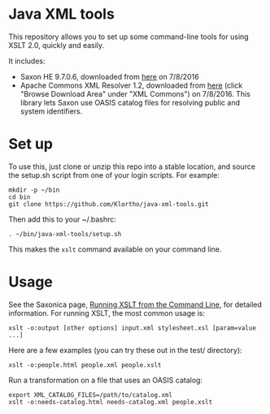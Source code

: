 # Java XML tools

This repository allows you to set up some command-line tools for 
using XSLT 2.0, quickly and easily.

It includes:

* Saxon HE 9.7.0.6, downloaded from
  [here](https://sourceforge.net/projects/saxon/files/Saxon-HE/9.7/) on
  7/8/2016
* Apache Commons XML Resolver 1.2, downloaded from 
  [here](http://xerces.apache.org/mirrors.cgi) (click "Browse Download Area"
  under "XML Commons") on 7/8/2016. This library lets Saxon use
  OASIS catalog files for resolving public and system identifiers.


# Set up

To use this, just clone or unzip this repo into a stable location, and source
the setup.sh script from one of your login scripts. For example:

```
mkdir -p ~/bin
cd bin
git clone https://github.com/Klortho/java-xml-tools.git
```

Then add this to your ~/.bashrc:

```
. ~/bin/java-xml-tools/setup.sh
```

This makes the `xslt` command available on your command line.


# Usage

See the Saxonica page, [Running XSLT from the Command 
Line](http://www.saxonica.com/html/documentation/using-xsl/commandline.html),
for detailed information. For running XSLT, the most common usage is:

```
xslt -o:output [other options] input.xml stylesheet.xsl [param=value ...]
```

Here are a few examples (you can try these out in the test/ directory):

```
xslt -o:people.html people.xml people.xslt
```

Run a transformation on a file that uses an OASIS catalog:

```
export XML_CATALOG_FILES=/path/to/catalog.xml
xslt -o:needs-catalog.html needs-catalog.xml people.xslt
```



